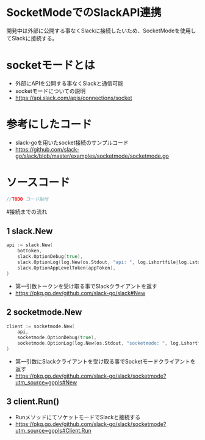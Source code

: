 # SocketModeでのSlackAPI連携
開発中は外部に公開する事なくSlackに接続したいため、SocketModeを使用してSlackに接続する。

# socketモードとは
- 外部にAPIを公開する事なくSlackと通信可能
- socketモードについての説明
- https://api.slack.com/apis/connections/socket

# 参考にしたコード
- slack-goを用いたsocket接続のサンプルコード 
- https://github.com/slack-go/slack/blob/master/examples/socketmode/socketmode.go

# ソースコード
```go
//TODO コード貼付
```
#接続までの流れ

## 1 slack.New
```go
api := slack.New(
	botToken,
	slack.OptionDebug(true),
	slack.OptionLog(log.New(os.Stdout, "api: ", log.Lshortfile|log.LstdFlags)),
	slack.OptionAppLevelToken(appToken),
)
```
- 第一引数トークンを受け取る事でSlackクライアントを返す
- https://pkg.go.dev/github.com/slack-go/slack#New

## 2 socketmode.New
```go
client := socketmode.New(
	api,
	socketmode.OptionDebug(true),
	socketmode.OptionLog(log.New(os.Stdout, "socketmode: ", log.Lshortfile|log.LstdFlags)),
)
```
- 第一引数にSlackクライアントを受け取る事でSocketモードクライアントを返す
- https://pkg.go.dev/github.com/slack-go/slack/socketmode?utm_source=gopls#New

## 3 client.Run()
- RunメソッドにてソケットモードでSlackと接続する
- https://pkg.go.dev/github.com/slack-go/slack/socketmode?utm_source=gopls#Client.Run




